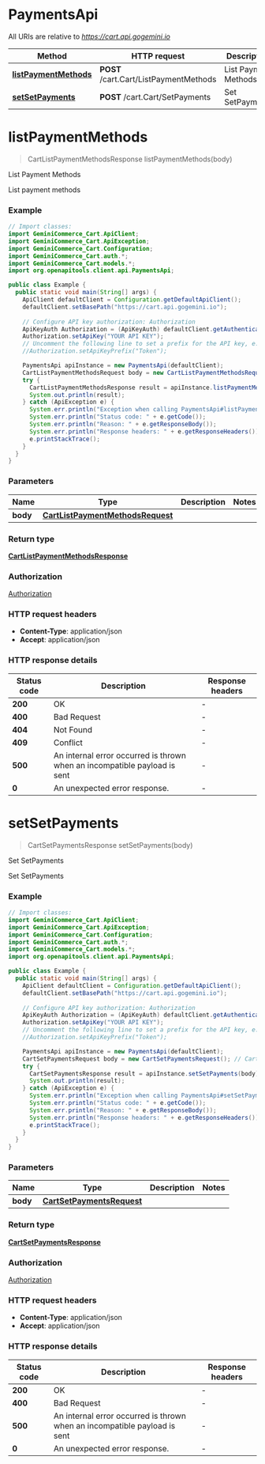 # PaymentsApi

All URIs are relative to *https://cart.api.gogemini.io*

| Method | HTTP request | Description |
|------------- | ------------- | -------------|
| [**listPaymentMethods**](PaymentsApi.md#listPaymentMethods) | **POST** /cart.Cart/ListPaymentMethods | List Payment Methods |
| [**setSetPayments**](PaymentsApi.md#setSetPayments) | **POST** /cart.Cart/SetPayments | Set SetPayments |


<a id="listPaymentMethods"></a>
# **listPaymentMethods**
> CartListPaymentMethodsResponse listPaymentMethods(body)

List Payment Methods

List payment methods

### Example
```java
// Import classes:
import GeminiCommerce_Cart.ApiClient;
import GeminiCommerce_Cart.ApiException;
import GeminiCommerce_Cart.Configuration;
import GeminiCommerce_Cart.auth.*;
import GeminiCommerce_Cart.models.*;
import org.openapitools.client.api.PaymentsApi;

public class Example {
  public static void main(String[] args) {
    ApiClient defaultClient = Configuration.getDefaultApiClient();
    defaultClient.setBasePath("https://cart.api.gogemini.io");
    
    // Configure API key authorization: Authorization
    ApiKeyAuth Authorization = (ApiKeyAuth) defaultClient.getAuthentication("Authorization");
    Authorization.setApiKey("YOUR API KEY");
    // Uncomment the following line to set a prefix for the API key, e.g. "Token" (defaults to null)
    //Authorization.setApiKeyPrefix("Token");

    PaymentsApi apiInstance = new PaymentsApi(defaultClient);
    CartListPaymentMethodsRequest body = new CartListPaymentMethodsRequest(); // CartListPaymentMethodsRequest | 
    try {
      CartListPaymentMethodsResponse result = apiInstance.listPaymentMethods(body);
      System.out.println(result);
    } catch (ApiException e) {
      System.err.println("Exception when calling PaymentsApi#listPaymentMethods");
      System.err.println("Status code: " + e.getCode());
      System.err.println("Reason: " + e.getResponseBody());
      System.err.println("Response headers: " + e.getResponseHeaders());
      e.printStackTrace();
    }
  }
}
```

### Parameters

| Name | Type | Description  | Notes |
|------------- | ------------- | ------------- | -------------|
| **body** | [**CartListPaymentMethodsRequest**](CartListPaymentMethodsRequest.md)|  | |

### Return type

[**CartListPaymentMethodsResponse**](CartListPaymentMethodsResponse.md)

### Authorization

[Authorization](../README.md#Authorization)

### HTTP request headers

 - **Content-Type**: application/json
 - **Accept**: application/json

### HTTP response details
| Status code | Description | Response headers |
|-------------|-------------|------------------|
| **200** | OK |  -  |
| **400** | Bad Request |  -  |
| **404** | Not Found |  -  |
| **409** | Conflict |  -  |
| **500** | An internal error occurred is thrown when an incompatible payload is sent |  -  |
| **0** | An unexpected error response. |  -  |

<a id="setSetPayments"></a>
# **setSetPayments**
> CartSetPaymentsResponse setSetPayments(body)

Set SetPayments

Set SetPayments

### Example
```java
// Import classes:
import GeminiCommerce_Cart.ApiClient;
import GeminiCommerce_Cart.ApiException;
import GeminiCommerce_Cart.Configuration;
import GeminiCommerce_Cart.auth.*;
import GeminiCommerce_Cart.models.*;
import org.openapitools.client.api.PaymentsApi;

public class Example {
  public static void main(String[] args) {
    ApiClient defaultClient = Configuration.getDefaultApiClient();
    defaultClient.setBasePath("https://cart.api.gogemini.io");
    
    // Configure API key authorization: Authorization
    ApiKeyAuth Authorization = (ApiKeyAuth) defaultClient.getAuthentication("Authorization");
    Authorization.setApiKey("YOUR API KEY");
    // Uncomment the following line to set a prefix for the API key, e.g. "Token" (defaults to null)
    //Authorization.setApiKeyPrefix("Token");

    PaymentsApi apiInstance = new PaymentsApi(defaultClient);
    CartSetPaymentsRequest body = new CartSetPaymentsRequest(); // CartSetPaymentsRequest | 
    try {
      CartSetPaymentsResponse result = apiInstance.setSetPayments(body);
      System.out.println(result);
    } catch (ApiException e) {
      System.err.println("Exception when calling PaymentsApi#setSetPayments");
      System.err.println("Status code: " + e.getCode());
      System.err.println("Reason: " + e.getResponseBody());
      System.err.println("Response headers: " + e.getResponseHeaders());
      e.printStackTrace();
    }
  }
}
```

### Parameters

| Name | Type | Description  | Notes |
|------------- | ------------- | ------------- | -------------|
| **body** | [**CartSetPaymentsRequest**](CartSetPaymentsRequest.md)|  | |

### Return type

[**CartSetPaymentsResponse**](CartSetPaymentsResponse.md)

### Authorization

[Authorization](../README.md#Authorization)

### HTTP request headers

 - **Content-Type**: application/json
 - **Accept**: application/json

### HTTP response details
| Status code | Description | Response headers |
|-------------|-------------|------------------|
| **200** | OK |  -  |
| **400** | Bad Request |  -  |
| **500** | An internal error occurred is thrown when an incompatible payload is sent |  -  |
| **0** | An unexpected error response. |  -  |

